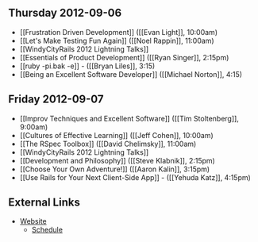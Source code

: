 ## Thursday 2012-09-06

* [[Frustration Driven Development]] ([[Evan Light]], 10:00am)
* [[Let's Make Testing Fun Again]] ([[Noel Rappin]], 11:00am)
* [[WindyCityRails 2012 Lightning Talks]]
* [[Essentials of Product Development]] ([[Ryan Singer]], 2:15pm)
* [[ruby -pi.bak -e]] - ([[Bryan Liles]], 3:15)
* [[Being an Excellent Software Developer]] ([[Michael Norton]], 4:15)

## Friday 2012-09-07

* [[Improv Techniques and Excellent Software]] ([[Tim Stoltenberg]], 9:00am)
* [[Cultures of Effective Learning]] ([[Jeff Cohen]], 10:00am)
* [[The RSpec Toolbox]] ([[David Chelimsky]], 11:00am)
* [[WindyCityRails 2012 Lightning Talks]]
* [[Development and Philosophy]] ([[Steve Klabnik]], 2:15pm)
* [[Choose Your Own Adventure!]] ([[Aaron Kalin]], 3:15pm)
* [[Use Rails for Your Next Client-Side App]] - ([[Yehuda Katz]], 4:15pm)

## External Links

* [Website](http://windycityrails.org/)
    * [Schedule](http://windycityrails.org/schedule/)

